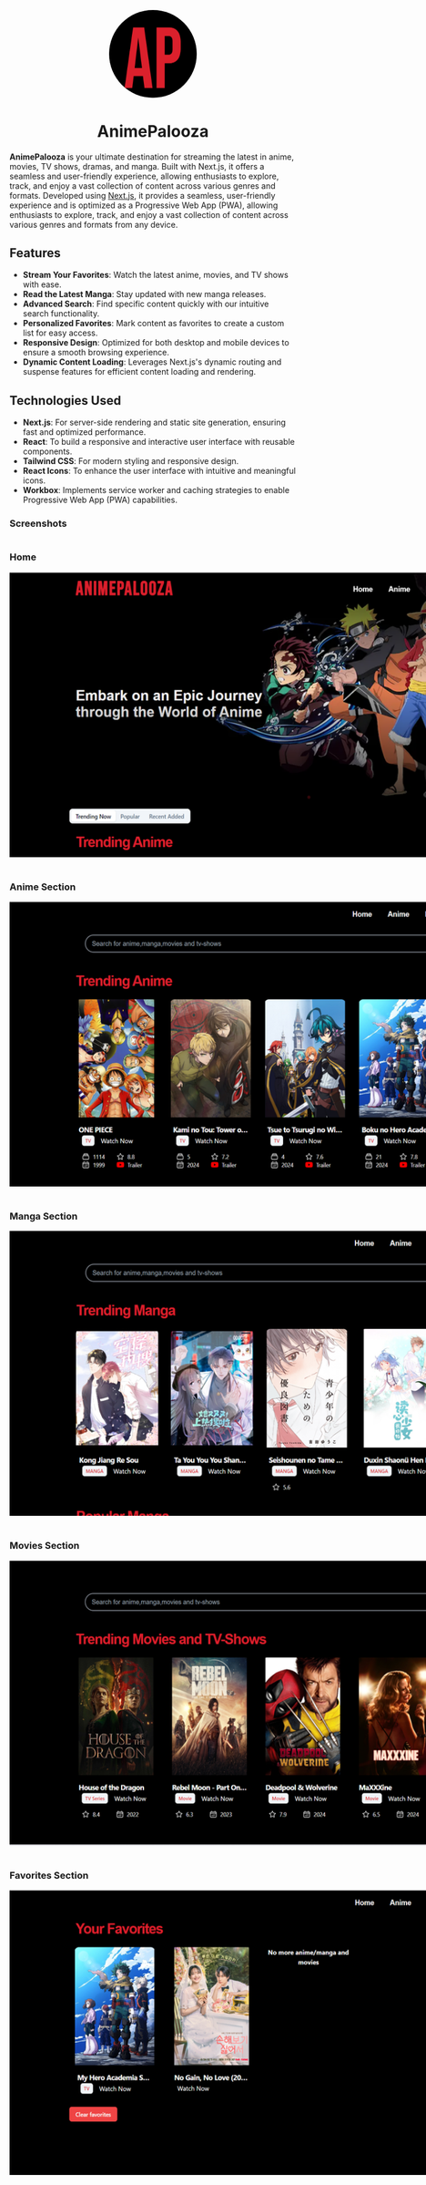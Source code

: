 <p align="center"><img src="./src/app/favicon.ico" width="153.6" style="border-radius:50%;aspect-ratio:1/1"/></p>

<h1 align="center"> AnimePalooza </h1>

**AnimePalooza** is your ultimate destination for streaming the latest in anime, movies, TV shows, dramas, and manga. Built with Next.js, it offers a seamless and user-friendly experience, allowing enthusiasts to explore, track, and enjoy a vast collection of content across various genres and formats. Developed using [Next.js](https://nextjs.org/), it provides a seamless, user-friendly experience and is optimized as a Progressive Web App (PWA), allowing enthusiasts to explore, track, and enjoy a vast collection of content across various genres and formats from any device.

## Features

- **Stream Your Favorites**: Watch the latest anime, movies, and TV shows with ease.
- **Read the Latest Manga**: Stay updated with new manga releases.
- **Advanced Search**: Find specific content quickly with our intuitive search functionality.
- **Personalized Favorites**: Mark content as favorites to create a custom list for easy access.
- **Responsive Design**: Optimized for both desktop and mobile devices to ensure a smooth browsing experience.
- **Dynamic Content Loading**: Leverages Next.js's dynamic routing and suspense features for efficient content loading and rendering.

## Technologies Used

- **Next.js**: For server-side rendering and static site generation, ensuring fast and optimized performance.
- **React**: To build a responsive and interactive user interface with reusable components.
- **Tailwind CSS**: For modern styling and responsive design.
- **React Icons**: To enhance the user interface with intuitive and meaningful icons.
- **Workbox**: Implements service worker and caching strategies to enable Progressive Web App (PWA) capabilities.

### Screenshots

<div style="display: grid; grid-template-columns: repeat(auto-fill, minmax(1050px, 1fr)); gap: 16px;">
  <div>
    <h3>Home</h3>
    <img src="./public/readme-assets/home.png" alt="Anime Section" height="500">
  </div>

  <div>
    <h3>Anime Section</h3>
    <img src="./public/readme-assets/anime.png" alt="Anime Section" height="500">
  </div>

  <div>
    <h3>Manga Section</h3>
    <img src="./public/readme-assets/manga.png" alt="Manga Section" height="500">
  </div>

  <div>
    <h3>Movies Section</h3>
    <img src="./public/readme-assets/movie.png" alt="Movies Section" height="500">
  </div>

  <div>
    <h3>Favorites Section</h3>
    <img src="./public/readme-assets/favorite.png" alt="Favorites Section" height="500">
  </div>
</div>
